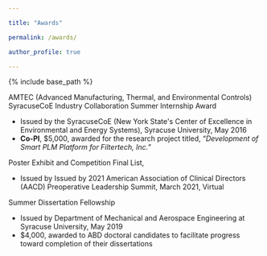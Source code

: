 ```yaml
---

title: "Awards"

permalink: /awards/

author_profile: true

---
```



{% include base_path %}


AMTEC (Advanced Manufacturing, Thermal, and Environmental Controls) SyracuseCoE Industry Collaboration Summer Internship Award
- Issued by the SyracuseCoE (New York State's Center of Excellence in Environmental and Energy Systems), Syracuse University, May 2016
- **Co-PI**, $5,000, awarded for the research project titled, “*Development of Smart PLM Platform for Filtertech, Inc.*”


Poster Exhibit and Competition Final List,
- Issued by Issued by 2021 American Association of Clinical Directors (AACD) Preoperative
Leadership Summit, March 2021, Virtual


Summer Dissertation Fellowship
- Issued by Department of Mechanical and Aerospace Engineering at Syracuse University, May 2019
- $4,000, awarded to ABD doctoral candidates to facilitate progress toward completion of their dissertations